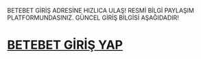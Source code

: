 BETEBET GİRİŞ ADRESİNE HIZLICA ULAŞ! RESMİ BİLGİ PAYLAŞIM PLATFORMUNDASINIZ. GÜNCEL GİRİŞ BİLGİSİ AŞAĞIDADIR!
<h1><a href="http://gg.gg/1bz5mh" title="BETEBET GİRİŞ YAP">BETEBET GİRİŞ YAP</a></h1>
